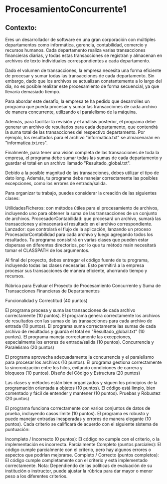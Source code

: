 # ProcesamientoConcurrente1
## Contexto: 
Eres un desarrollador de software en una gran corporación con múltiples departamentos como informática, gerencia, contabilidad, comercio y recursos humanos. Cada departamento realiza varias transacciones financieras diarias, y todas estas transacciones se registran y almacenan en archivos de texto individuales correspondientes a cada departamento.

Dado el volumen de transacciones, la empresa necesita una forma eficiente de procesar y sumar todas las transacciones de cada departamento. Sin embargo, dado que los archivos se actualizan constantemente a lo largo del día, no es posible realizar este procesamiento de forma secuencial, ya que llevaría demasiado tiempo.

Para abordar este desafío, la empresa te ha pedido que desarrolles un programa que pueda procesar y sumar las transacciones de cada archivo de manera concurrente, utilizando el paralelismo de la máquina.

Además, para facilitar la revisión y el análisis posterior, el programa debe generar un archivo de resultados para cada departamento, que contendrá la suma total de las transacciones del respectivo departamento. Por ejemplo, los resultados para el archivo "informatica.txt" se almacenarán en "informatica.txt.res".

Finalmente, para tener una visión completa de las transacciones de toda la empresa, el programa debe sumar todas las sumas de cada departamento y guardar el total en un archivo llamado "Resultado_global.txt".

Debido a la posible magnitud de las transacciones, debes utilizar el tipo de dato long. Además, tu programa debe manejar correctamente las posibles excepciones, como los errores de entrada/salida.

Para organizar tu trabajo, puedes considerar la creación de las siguientes clases:

UtilidadesFicheros: con métodos útiles para el procesamiento de archivos, incluyendo uno para obtener la suma de las transacciones de un conjunto de archivos.
ProcesadorContabilidad: que procesará un archivo, sumará las transacciones y almacenará el resultado en el archivo correspondiente.
Lanzador: que controlará el flujo de la aplicación, lanzando un proceso ProcesadorContabilidad para cada archivo y luego agregando todos los resultados.
Tu programa consistirá en varias clases que pueden estar dispersas en diferentes directorios, por lo que tu método main necesitará tomar el CLASSPATH de los argumentos.

Al final del proyecto, debes entregar el código fuente de tu programa, incluyendo todas las clases necesarias. Esto permitirá a la empresa procesar sus transacciones de manera eficiente, ahorrando tiempo y recursos.

Rúbrica para Evaluar el Proyecto de Procesamiento Concurrente y Suma de Transacciones Financieras de Departamentos

Funcionalidad y Correctitud (40 puntos)

El programa procesa y suma las transacciones de cada archivo correctamente (10 puntos).
El programa genera correctamente los archivos de resultados con las sumas de las transacciones para cada archivo de entrada (10 puntos).
El programa suma correctamente las sumas de cada archivo de resultados y guarda el total en "Resultado_global.txt" (10 puntos).
El programa maneja correctamente las excepciones, especialmente los errores de entrada/salida (10 puntos).
Concurrencia y Paralelismo (20 puntos)

El programa aprovecha adecuadamente la concurrencia y el paralelismo para procesar los archivos (10 puntos).
El programa gestiona correctamente la sincronización entre los hilos, evitando condiciones de carrera y bloqueos (10 puntos).
Diseño del Código y Estructura (20 puntos)

Las clases y métodos están bien organizados y siguen los principios de la programación orientada a objetos (10 puntos).
El código está limpio, bien comentado y fácil de entender y mantener (10 puntos).
Pruebas y Robustez (20 puntos)

El programa funciona correctamente con varios conjuntos de datos de prueba, incluyendo casos límite (10 puntos).
El programa es robusto y puede manejar entradas inesperadas y errores de manera elegante (10 puntos).
Cada criterio se calificará de acuerdo con el siguiente sistema de puntuación:

Incompleto / Incorrecto (0 puntos): El código no cumple con el criterio, o la implementación es incorrecta.
Parcialmente Completo (puntos parciales): El código cumple parcialmente con el criterio, pero hay algunos errores o aspectos que podrían mejorarse.
Completo / Correcto (puntos completos): El código cumple completamente con el criterio y está implementado correctamente.
Nota: Dependiendo de las políticas de evaluación de su institución o instructor, puede ajustar la rúbrica para dar mayor o menor peso a los diferentes criterios.

